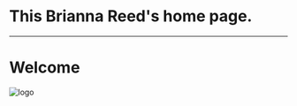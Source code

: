 # This Brianna Reed's home page.
-------------------------------
# Welcome

![logo](http://www.theveteransstore.com/store/image/cache/data/Aluminum%20Signs/SG9001-USMC%20Logo-500x500.jpg)

